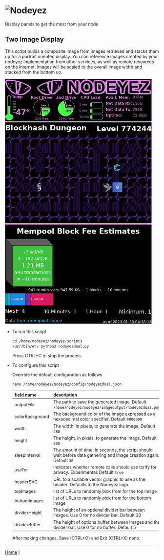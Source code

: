 # ![Nodeyez](../images/nodeyez.svg)
Display panels to get the most from your node

## Two Image Display

This script builds a composite image from images retrieved and stacks them up
for a portrait oriented display.  You can reference images created by your
nodeyez implementation from other services, as well as remote resources on the
internet.  Images will be scaled to the overall image width and stacked from
the bottom up.

![sample dual image display](../images/nodeyezdual.png)

* To run this script

   ```sh
   cd /home/nodeyez/nodeyez/scripts
   /usr/bin/env python3 nodeyezdual.py
   ```

   Press CTRL+C to stop the process

* To configure this script

   Override the default configuration as follows

   ```sh
   nano /home/nodeyez/nodeyez/config/nodeyezdual.json
   ```

   | field name | description |
   | --- | --- |
   | outputFile | The path to save the generated image. Default `/home/nodeyez/nodeyez/imageoutput/nodeyezdual.png` |
   | colorBackground | The background color of the image expressed as a hexadecimal color specifier. Default `#000000` |
   | width | The width, in pixels, to generate the image. Default `480` |
   | height | The height, in pixels, to generate the image. Default `800` |
   | sleepInterval | The amount of time, in seconds, the script should wait before data gathering and image creation again. Default `30` |
   | useTor | Indicates whether remote calls should use torify for privacy. Experimental. Default `true` |
   | headerSVG | URL to a scalable vector graphic to use as the header. Defaults to the Nodeyez logo |
   | topImages | list of URLs to randomly pick from for the top image |
   | bottomImages | list of URLs to randomly pick from for the bottom image |
   | dividerHeight | The height of an optional divider bar between images. Use 0 for no divider bar. Default 10 |
   | dividerBuffer | The height of optiona buffer between images and the divider bar. Use 0 for no buffer. Default 5 |

   After making changes, Save (CTRL+O) and Exit (CTRL+X) nano.


---

[Home](../README.md) | 
